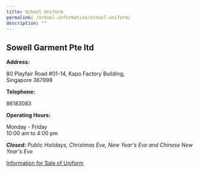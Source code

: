 ```yaml
---
title: School Uniform
permalink: /school-information/school-uniform/
description: ""
---
```


## Sowell Garment Pte ltd
**Address:**

80 Playfair Road #01-14,
Kapo Factory Building,  
Singapore 367998

**Telephone:**  

86183083

**Operating Hours:**  

Monday - Friday   
10:00 am to 4:00 pm

_**Closed:** Public Holidays, Christmas Eve, New Year's Eve and Chinese New Year's Eve_

[Information for Sale of Uniform]()
